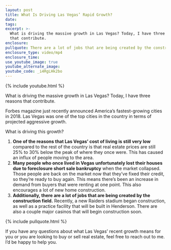 ```yaml
---
layout: post
title: What Is Driving Las Vegas’ Rapid Growth?
date:
tags:
excerpt: >-
  What is driving the massive growth in Las Vegas? Today, I have three reasons
  that contribute.
enclosure:
pullquote: There are a lot of jobs that are being created by the construction field.
enclosure_type: video/mp4
enclosure_time:
use_youtube_image: true
youtube_alternate_image:
youtube_code: _i4RgLHk2bo
---
```


{% include youtube.html %}

What is driving the massive growth in Las Vegas? Today, I have three reasons that contribute.

Forbes magazine just recently announced America’s fastest-growing cities in 2018. Las Vegas was one of the top cities in the country in terms of projected aggressive growth.

What is driving this growth?

1. **One of the reasons that Las Vegas’ cost of living is still very low** compared to the rest of the country is that real estate prices are still 25% to 30% below the peak of where they once were. This has caused an influx of people moving to the area.
2. **Many people who once lived in Vegas unfortunately lost their houses due to foreclosure short sale bankruptcy** when the market collapsed. Those people are back on the market now that they’ve fixed their credit, so they’re ready to buy again. This means there’s been an increase in demand from buyers that were renting at one point. This also encourages a lot of new home construction.
3. **Additionally, there are a lot of jobs that are being created by the construction field.** Recently, a new Raiders stadium began construction, as well as a practice facility that will be built in Henderson. There are also a couple major casinos that will begin construction soon.

{% include pullquote.html %}

If you have any questions about what Las Vegas’ recent growth means for you or you are looking to buy or sell real estate, feel free to reach out to me. I’d be happy to help you.